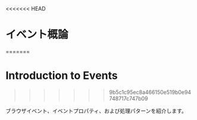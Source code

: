<<<<<<< HEAD
# イベント概論
=======
# Introduction to Events
>>>>>>> 9b5c1c95ec8a466150e519b0e94748717c747b09

ブラウザイベント、イベントプロパティ、および処理パターンを紹介します。
